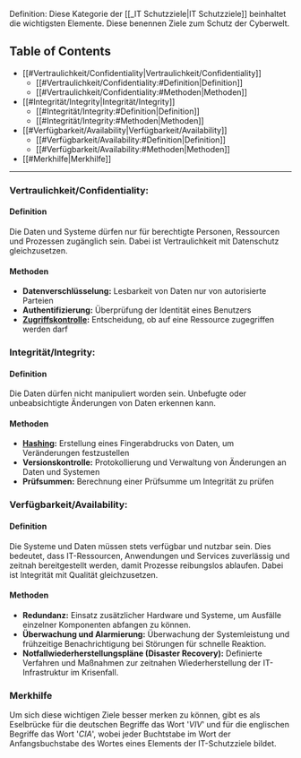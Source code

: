 Definition: Diese Kategorie der [[_IT Schutzziele|IT Schutzziele]] beinhaltet die wichtigsten Elemente. Diese benennen Ziele zum Schutz der Cyberwelt.

## Table of Contents

- [[#Vertraulichkeit/Confidentiality|Vertraulichkeit/Confidentiality]]
	- [[#Vertraulichkeit/Confidentiality:#Definition|Definition]]
	- [[#Vertraulichkeit/Confidentiality:#Methoden|Methoden]]
- [[#Integrität/Integrity|Integrität/Integrity]]
	- [[#Integrität/Integrity:#Definition|Definition]]
	- [[#Integrität/Integrity:#Methoden|Methoden]]
- [[#Verfügbarkeit/Availability|Verfügbarkeit/Availability]]
	- [[#Verfügbarkeit/Availability:#Definition|Definition]]
	- [[#Verfügbarkeit/Availability:#Methoden|Methoden]]
- [[#Merkhilfe|Merkhilfe]]


---

### Vertraulichkeit/Confidentiality:
#### Definition
Die Daten und Systeme dürfen nur für berechtigte Personen, Ressourcen und Prozessen zugänglich sein. Dabei ist Vertraulichkeit mit Datenschutz gleichzusetzen.
#### Methoden
- **Datenverschlüsselung:** Lesbarkeit von Daten nur von autorisierte Parteien
- **Authentifizierung:** Überprüfung der Identität eines Benutzers
- **[Zugriffskontrolle](https://de.wikipedia.org/wiki/Zugriffskontrolle):** Entscheidung, ob auf eine Ressource zugegriffen werden darf

### Integrität/Integrity:
#### Definition
Die Daten dürfen nicht manipuliert worden sein. Unbefugte oder unbeabsichtigte Änderungen von Daten erkennen kann.

#### Methoden
- **[Hashing](https://de.wikipedia.org/wiki/Kryptografische_Hashfunktion):** Erstellung eines Fingerabdrucks von Daten, um Veränderungen festzustellen
- **Versionskontrolle:** Protokollierung und Verwaltung von Änderungen an Daten und Systemen
- **Prüfsummen:** Berechnung einer Prüfsumme um Integrität zu prüfen

### Verfügbarkeit/Availability:

#### Definition
Die Systeme und Daten müssen stets verfügbar und nutzbar sein. Dies bedeutet, dass IT-Ressourcen, Anwendungen und Services zuverlässig und zeitnah bereitgestellt werden, damit Prozesse reibungslos ablaufen. Dabei ist Integrität mit Qualität gleichzusetzen.

#### Methoden
- **Redundanz:** Einsatz zusätzlicher Hardware und Systeme, um Ausfälle einzelner Komponenten abfangen zu können.
- **Überwachung und Alarmierung:** Überwachung der Systemleistung und frühzeitige Benachrichtigung bei Störungen für schnelle Reaktion.
- **Notfallwiederherstellungspläne (Disaster Recovery):** Definierte Verfahren und Maßnahmen zur zeitnahen Wiederherstellung der IT-Infrastruktur im Krisenfall.

### Merkhilfe
Um sich diese wichtigen Ziele besser merken zu können, gibt es als Eselbrücke für die deutschen Begriffe das Wort '*VIV*' und für die englischen Begriffe das Wort '*CIA*', wobei jeder Buchtstabe im Wort der Anfangsbuchstabe des Wortes eines Elements der IT-Schutzziele bildet.

